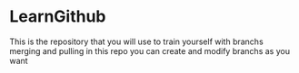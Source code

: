 # LearnGithub
This is the repository that you will use to train yourself with branchs merging and pulling
in this repo you can create and modify branchs as you want
